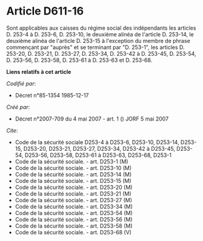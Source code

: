 # Article D611-16

Sont applicables aux caisses du régime social des indépendants les articles D. 253-4 à D. 253-6, D. 253-10, le deuxième
alinéa de l'article D. 253-14, le deuxième alinéa de l'article D. 253-15 à l'exception du membre de phrase commençant par
"auprès" et se terminant par "D. 253-1", les articles D. 253-20, D. 253-21, D. 253-27, D. 253-34, D. 253-42 à D. 253-45, D.
253-54, D. 253-56, D. 253-58, D. 253-61 à D. 253-63 et D. 253-68.

**Liens relatifs à cet article**

_Codifié par_:

  - Décret n°85-1354 1985-12-17

_Créé par_:

  - Décret n°2007-709 du 4 mai 2007 - art. 1 () JORF 5 mai 2007

_Cite_:

  - Code de la sécurité sociale D253-4 à D253-6, D253-10, D253-14, D253-15, D253-20, D253-21, D253-27, D253-34, D253-42 à D253-45, D253-54, D253-56, D253-58, D253-61 à D253-63, D253-68, D253-1
  - Code de la sécurité sociale. - art. D253-1 (M)
  - Code de la sécurité sociale. - art. D253-10 (M)
  - Code de la sécurité sociale. - art. D253-14 (M)
  - Code de la sécurité sociale. - art. D253-15 (M)
  - Code de la sécurité sociale. - art. D253-20 (M)
  - Code de la sécurité sociale. - art. D253-21 (M)
  - Code de la sécurité sociale. - art. D253-27 (M)
  - Code de la sécurité sociale. - art. D253-34 (M)
  - Code de la sécurité sociale. - art. D253-54 (M)
  - Code de la sécurité sociale. - art. D253-56 (M)
  - Code de la sécurité sociale. - art. D253-58 (M)
  - Code de la sécurité sociale. - art. D253-68 (V)
